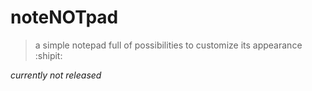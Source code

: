 # noteNOTpad
> a simple notepad full of possibilities to customize its appearance :shipit:

*currently not released*
